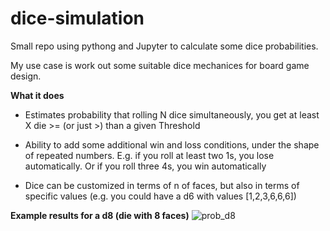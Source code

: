 # dice-simulation
Small repo using pythong and Jupyter to calculate some dice probabilities. 

My use case is work out some suitable dice mechanices for board game design.

**What it does**

- Estimates probability that rolling N dice simultaneously, you get at least X die >= (or just >) than a given Threshold

- Ability to add some additional win and loss conditions, under the shape of repeated numbers. E.g. if you roll at least two 1s, you lose automatically. Or if you roll three 4s, you win automatically

- Dice can be customized in terms of n of faces, but also in terms of specific values (e.g. you could have a d6 with values [1,2,3,6,6,6])

**Example results for a d8 (die with 8 faces)**
![prob_d8](https://user-images.githubusercontent.com/8734331/183640515-e2a48ea4-4588-494e-b0d6-af5f826366d9.png)
